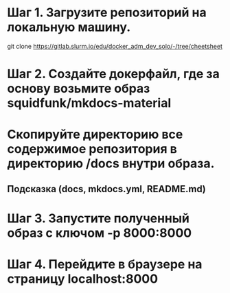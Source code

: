 # Шаг 1. Загрузите репозиторий на локальную машину. 

git clone https://gitlab.slurm.io/edu/docker_adm_dev_solo/-/tree/cheetsheet

# Шаг 2. Создайте докерфайл, где за основу возьмите образ squidfunk/mkdocs-material

# Скопируйте директорию все содержимое репозитория в директорию /docs внутри образа.

## Подсказка (docs,  mkdocs.yml,  README.md)

# Шаг 3. Запустите полученный образ с ключом -p 8000:8000

# Шаг 4. Перейдите в браузере на страницу localhost:8000